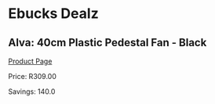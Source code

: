 
# Ebucks Dealz
## Alva: 40cm Plastic Pedestal Fan - Black
[Product Page](https://www.ebucks.com/web/shop/productSelected.do?prodId=673617404&catId=704982758)

Price: R309.00

Savings: 140.0


	